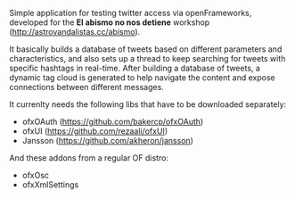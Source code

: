 Simple application for testing twitter access via openFrameworks, developed for the **El abismo no nos detiene** workshop (http://astrovandalistas.cc/abismo).

It basically builds a database of tweets based on different parameters and characteristics, and also sets up a thread to keep searching for tweets with specific hashtags in real-time. After building a database of tweets, a dynamic tag cloud is generated to help navigate the content and expose connections between different messages.

It currenlty needs the following libs that have to be downloaded separately:
- ofxOAuth (https://github.com/bakercp/ofxOAuth)
- ofxUI (https://github.com/rezaali/ofxUI)
- Jansson (https://github.com/akheron/jansson)

And these addons from a regular OF distro:
- ofxOsc
- ofxXmlSettings
